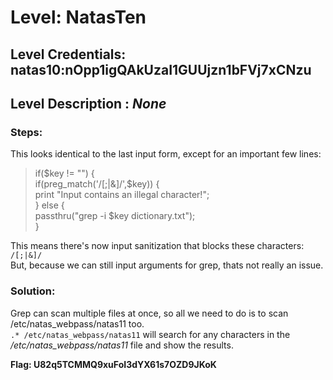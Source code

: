 # Level: NatasTen
## Level Credentials: natas10:nOpp1igQAkUzaI1GUUjzn1bFVj7xCNzu
## Level Description : *None*

### Steps:
This looks identical to the last input form, except for an important few lines:      
>if($key != "") {  
>    if(preg_match('/[;|&]/',$key)) {  
>        print "Input contains an illegal character!";  
>    } else {  
>        passthru("grep -i $key dictionary.txt");  
>    }  

This means there's now input sanitization that blocks these characters: `/[;|&]/`    
But, because we can still input arguments for grep, thats not really an issue.  
### Solution:
Grep can scan multiple files at once, so all we need to do is to scan /etc/natas_webpass/natas11 too.    
`.* /etc/natas_webpass/natas11` will search for any characters in the */etc/natas_webpass/natas11* file and show the results.    


**Flag: U82q5TCMMQ9xuFoI3dYX61s7OZD9JKoK**
